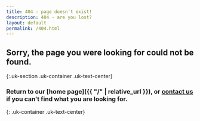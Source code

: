 ```yaml
---
title: 404 - page doesn't exist!
description: 404 - are you lost?
layout: default
permalink: /404.html
---
```


## Sorry, the page you were looking for could not be found.
{:.uk-section .uk-container .uk-text-center}

### Return to our [home page]({{ "/" | relative_url }}), or [contact us](https://discord.gg/DacEhAy) if you can’t find what you are looking for.
{: .uk-container .uk-text-center}
